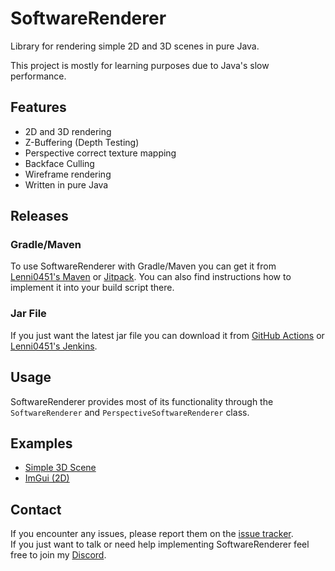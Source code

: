 # SoftwareRenderer
Library for rendering simple 2D and 3D scenes in pure Java.  

This project is mostly for learning purposes due to Java's slow performance.

## Features
- 2D and 3D rendering
- Z-Buffering (Depth Testing)
- Perspective correct texture mapping
- Backface Culling
- Wireframe rendering
- Written in pure Java

## Releases
### Gradle/Maven
To use SoftwareRenderer with Gradle/Maven you can get it from [Lenni0451's Maven](https://maven.lenni0451.net/#/releases/net/raphimc/software-renderer) or [Jitpack](https://jitpack.io/#RaphiMC/SoftwareRenderer).
You can also find instructions how to implement it into your build script there.

### Jar File
If you just want the latest jar file you can download it from [GitHub Actions](https://github.com/RaphiMC/SoftwareRenderer/actions/workflows/build.yml) or [Lenni0451's Jenkins](https://build.lenni0451.net/job/SoftwareRenderer/).

## Usage
SoftwareRenderer provides most of its functionality through the ``SoftwareRenderer`` and ``PerspectiveSoftwareRenderer`` class.

## Examples
* [Simple 3D Scene](/src/test/java/TestMain.java)
* [ImGui (2D)](https://github.com/Lenni0451/imgui-swing)

## Contact
If you encounter any issues, please report them on the
[issue tracker](https://github.com/RaphiMC/SoftwareRenderer/issues).  
If you just want to talk or need help implementing SoftwareRenderer feel free to join my
[Discord](https://discord.gg/dCzT9XHEWu).

